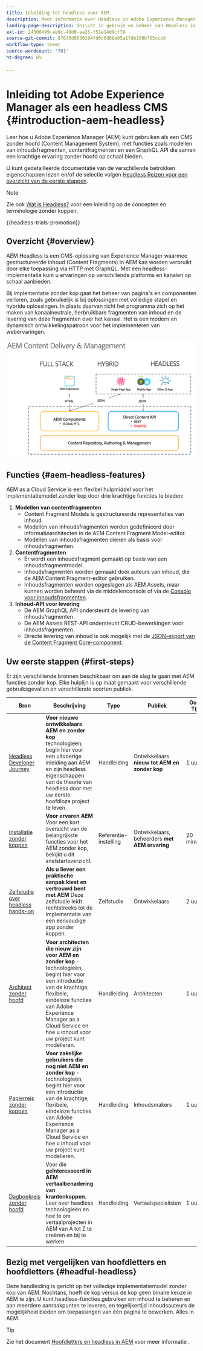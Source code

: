 ```yaml
---
title: Inleiding tot headless voor AEM
description: Meer informatie over Headless in Adobe Experience Manager (AEM) met een combinatie van gedetailleerde documentatie en headless reizen. Ontdek hoe functies zoals Content Fragment Models, Content Fragments en een GraphQL API worden gebruikt om headless-ervaringen mogelijk te maken.
landing-page-description: Inzicht in gebruik en beheer van Headless in Adobe Experience Manager as a Cloud Service.
exl-id: 24300499-ae9c-49d0-aa25-f51e14d9cf79
source-git-commit: 87630d9530194fd0c6d88e05a17db108b765ccb6
workflow-type: tm+mt
source-wordcount: '701'
ht-degree: 8%

---
```



# Inleiding tot Adobe Experience Manager als een headless CMS {#introduction-aem-headless}

Leer hoe u Adobe Experience Manager (AEM) kunt gebruiken als een CMS zonder hoofd (Content Management System), met functies zoals modellen van inhoudsfragmenten, contentfragmenten en een GraphQL API die samen een krachtige ervaring zonder hoofd op schaal bieden.

U kunt gedetailleerde documentatie van de verschillende betrokken eigenschappen lezen en/of de selectie volgen [Headless Reizen voor een overzicht van de eerste stappen](#first-steps).

>[!NOTE]
>
>Zie ook [Wat is Headless?](/help/headless/what-is-headless.md) voor een inleiding op de concepten en terminologie zonder koppen.

{{headless-trials-promotion}}

## Overzicht {#overview}

AEM Headless is een CMS-oplossing van Experience Manager waarmee gestructureerde inhoud (Content Fragments) in AEM kan worden verbruikt door elke toepassing via HTTP met GraphQL. Met een headless-implementatie kunt u ervaringen op verschillende platforms en kanalen op schaal aanbieden.

Bij implementatie zonder kop gaat het beheer van pagina&#39;s en componenten verloren, zoals gebruikelijk is bij oplossingen met volledige stapel en hybride oplossingen. In plaats daarvan richt het programma zich op het maken van kanaalneutrale, herbruikbare fragmenten van inhoud en de levering van deze fragmenten over het kanaal. Het is een modern en dynamisch ontwikkelingspatroon voor het implementeren van webervaringen.

![Implementatiemodellen AEM](assets/aem-implementation-models.png)

## Functies {#aem-headless-features}

AEM as a Cloud Service is een flexibel hulpmiddel voor het implementatiemodel zonder kop door drie krachtige functies te bieden:

1. **Modellen van contentfragmenten**
   * Content Fragment Models is gestructureerde representaties van inhoud.
   * Modellen van inhoudsfragmenten worden gedefinieerd door informatiearchitecten in de AEM Content Fragment Model-editor.
   * Modellen van inhoudsfragmenten dienen als basis voor inhoudsfragmenten.
1. **Contentfragmenten**
   * Er wordt een inhoudsfragment gemaakt op basis van een inhoudsfragmentmodel.
   * Inhoudsfragmenten worden gemaakt door auteurs van inhoud, die de AEM Content Fragment-editor gebruiken.
   * Inhoudsfragmenten worden opgeslagen als AEM Assets, maar kunnen worden beheerd via de middelenconsole of via de [Console voor inhoudsfragmenten](/help/sites-cloud/administering/content-fragments/managing.md#content-fragments-console).
1. **Inhoud-API voor levering**
   * De AEM GraphQL API ondersteunt de levering van inhoudsfragmenten.
   * De AEM Assets REST-API ondersteunt CRUD-bewerkingen voor inhoudsfragmenten.
   * Directe levering van inhoud is ook mogelijk met de [JSON-export van de Content Fragment Core-component](https://experienceleague.adobe.com/docs/experience-manager-core-components/using/components/content-fragment-component.html).

## Uw eerste stappen {#first-steps}

Er zijn verschillende bronnen beschikbaar om aan de slag te gaan met AEM functies zonder kop. Elke hulplijn is op maat gemaakt voor verschillende gebruiksgevallen en verschillende soorten publiek.

| Bron | Beschrijving | Type | Publiek | Oost. Tijd |
|---|---|---|---|---|
| [Headless Developer Journey](/help/journey-headless/developer/overview.md) | **Voor nieuwe ontwikkelaars AEM en zonder kop** technologieën, begin hier voor een uitvoerige inleiding aan AEM en zijn headless eigenschappen van de theorie van headless door met uw eerste hoofdloze project te leven. | Handleiding | Ontwikkelaars **nieuw tot AEM en zonder kop** | 1 uur |
| [Installatie zonder koppen](/help/headless/setup/introduction.md) | **Voor ervaren AEM** Voor een kort overzicht van de belangrijkste functies voor het AEM zonder kop, bekijkt u dit snelstartoverzicht. | Referentie-instelling | Ontwikkelaars, beheerders **met AEM ervaring** | 20 minuten |
| [Zelfstudie over headless hands-on](https://experienceleague.adobe.com/docs/experience-manager-learn/getting-started-with-aem-headless/graphql/multi-step/overview.html) | **Als u liever een praktische aanpak kiest en vertrouwd bent met AEM** Deze zelfstudie leidt rechtstreeks tot de implementatie van een eenvoudige app zonder koppen. | Zelfstudie | Ontwikkelaars | 2 uur |
| [Architect zonder hoofd](/help/journey-headless/architect/overview.md) | **Voor architecten die nieuw zijn voor AEM en zonder kop** -technologieën, begint hier voor een introductie van de krachtige, flexibele, eindeloze functies van Adobe Experience Manager as a Cloud Service en hoe u inhoud voor uw project kunt modelleren. | Handleiding | Architecten | 1 uur |
| [Papierreis zonder koppen](/help/journey-headless/author/overview.md) | **Voor zakelijke gebruikers die nog niet AEM en zonder kop** -technologieën, begint hier voor een introductie van de krachtige, flexibele, eindeloze functies van Adobe Experience Manager as a Cloud Service en hoe u inhoud voor uw project kunt modelleren. | Handleiding | Inhoudsmakers | 1 uur |
| [Dagboekreis zonder hoofd](/help/journey-headless/translation/overview.md) | Voor die **geïnteresseerd in AEM vertaalbenadering van krantenkoppen**. Leer over headless technologieën en hoe te om vertaalprojecten in AEM van A tot Z te creëren en bij te werken. | Handleiding | Vertaalspecialisten | 1 uur |

## Bezig met vergelijken van hoofdletters en hoofdletters {#headful-headless}

Deze handleiding is gericht op het volledige implementatiemodel zonder kop van AEM. Nochtans, hoeft de kop versus de kop geen binaire keuze in AEM te zijn. U kunt headless-functies gebruiken om inhoud te beheren en aan meerdere aanraakpunten te leveren, en tegelijkertijd inhoudsauteurs de mogelijkheid bieden om toepassingen van één pagina te bewerken. Alles in AEM.

>[!TIP]
>
>Zie het document [Hoofdletters en headless in AEM](/help/implementing/developing/headful-headless.md) voor meer informatie .
